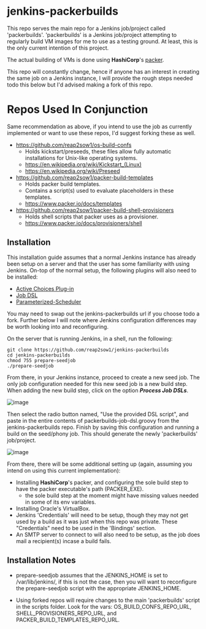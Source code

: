 # jenkins-packerbuilds

This repo serves the main repo for a Jenkins job/project called 'packerbuilds'. 'packerbuilds' is a Jenkins job/project attempting to regularly build VM images for me to use as a testing ground. At least, this is the only current intention of this project.

The actual building of VMs is done using **HashiCorp**'s [packer](https://github.com/hashicorp/packer).

This repo will constantly change, hence if anyone has an interest in creating the same job on a Jenkins instance, I will provide the rough steps needed todo this below but I'd advised making a fork of this repo.

# Repos Used In Conjunction

Same recommendation as above, if you intend to use the job as currently implemented or want to use these repos, I'd suggest forking these as well.

- https://github.com/reap2sow1/os-build-confs
  - Holds kickstart/preseeds, these files allow fully automatic installations for Unix-like operating systems.
  - https://en.wikipedia.org/wiki/Kickstart_(Linux)
  - https://en.wikipedia.org/wiki/Preseed
- https://github.com/reap2sow1/packer-build-templates
  - Holds packer build templates.
  - Contains a script(s) used to evaluate placeholders in these templates.
  - https://www.packer.io/docs/templates
- https://github.com/reap2sow1/packer-build-shell-provisioners
  - Holds shell scripts that packer uses as a provisioner.
  - https://www.packer.io/docs/provisioners/shell

## Installation

This installation guide assumes that a normal Jenkins instance has already been setup on a server and that the user has some familiarity with using Jenkins. On-top of the normal setup, the following plugins will also need to be installed:

- [Active Choices Plug-in](https://plugins.jenkins.io/uno-choice/) 
- [Job DSL](https://plugins.jenkins.io/job-dsl/)
- [Parameterized-Scheduler](https://plugins.jenkins.io/parameterized-scheduler/)

You may need to swap out the jenkins-packerbuilds url if you choose todo a fork. Further below I will note where Jenkins configuration differences may be worth looking into and reconfiguring.

On the server that is running Jenkins, in a shell, run the following:
```shell
git clone https://github.com/reap2sow1/jenkins-packerbuilds
cd jenkins-packerbuilds
chmod 755 prepare-seedjob
./prepare-seedjob
```
From there, in your Jenkins instance, proceed to create a new seed job. The only job configuration needed for this new seed job is a new build step. When adding the new build step, click on the option _**Process Job DSLs**_.

![image](https://user-images.githubusercontent.com/31086993/105564206-2acdc680-5cef-11eb-9523-26f1f645cc0a.png)

Then select the radio button named, "Use the provided DSL script", and paste in the entire contents of packerbuilds-job-dsl.groovy from the jenkins-packerbuilds repo. Finish by saving this configuration and running a build on the seed/phony job. This should generate the newly 'packerbuilds' job/project.

![image](https://user-images.githubusercontent.com/31086993/105564218-33be9800-5cef-11eb-9e6a-fadb8266e714.png)

From there, there will be some additional setting up (again, assuming you intend on using this current implementation):
- Installing **HashiCorp**'s packer, and configuring the sole build step to have the packer executable's path (PACKER_EXE).
  - the sole build step at the moment might have missing values needed in some of its env variables.
- Installing Oracle's VirtualBox.
- Jenkins 'Credentials' will need to be setup, though they may not get used by a build as it was just when this repo was private. These "Credentials" need to be used in the 'Bindings' section.
- An SMTP server to connect to will also need to be setup, as the job does mail a recipient(s) incase a build fails.


## Installation Notes

- prepare-seedjob assumes that the JENKINS_HOME is set to /var/lib/jenkins/, if this is not the case, then you will want to reconfigure the prepare-seedjob script with the appropriate JENKINS_HOME.

- Using forked repos will require changes to the main 'packerbuilds' script in the scripts folder. Look for the vars: OS_BUILD_CONFS_REPO_URL, SHELL_PROVISIONERS_REPO_URL, and PACKER_BUILD_TEMPLATES_REPO_URL.


